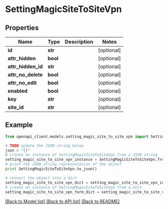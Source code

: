 # SettingMagicSiteToSiteVpn


## Properties

Name | Type | Description | Notes
------------ | ------------- | ------------- | -------------
**id** | **str** |  | [optional] 
**attr_hidden** | **bool** |  | [optional] 
**attr_hidden_id** | **str** |  | [optional] 
**attr_no_delete** | **bool** |  | [optional] 
**attr_no_edit** | **bool** |  | [optional] 
**enabled** | **bool** |  | [optional] 
**key** | **str** |  | [optional] 
**site_id** | **str** |  | [optional] 

## Example

```python
from openapi_client.models.setting_magic_site_to_site_vpn import SettingMagicSiteToSiteVpn

# TODO update the JSON string below
json = "{}"
# create an instance of SettingMagicSiteToSiteVpn from a JSON string
setting_magic_site_to_site_vpn_instance = SettingMagicSiteToSiteVpn.from_json(json)
# print the JSON string representation of the object
print SettingMagicSiteToSiteVpn.to_json()

# convert the object into a dict
setting_magic_site_to_site_vpn_dict = setting_magic_site_to_site_vpn_instance.to_dict()
# create an instance of SettingMagicSiteToSiteVpn from a dict
setting_magic_site_to_site_vpn_form_dict = setting_magic_site_to_site_vpn.from_dict(setting_magic_site_to_site_vpn_dict)
```
[[Back to Model list]](../README.md#documentation-for-models) [[Back to API list]](../README.md#documentation-for-api-endpoints) [[Back to README]](../README.md)


